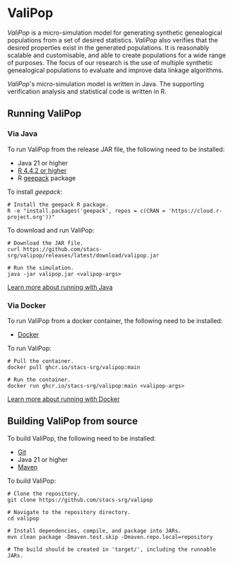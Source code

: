 # ValiPop

_ValiPop_ is a micro-simulation model for generating synthetic genealogical populations
from a set of desired statistics. _ValiPop_ also verifies that the 
desired properties exist in the generated populations. It is reasonably scalable and 
customisable, and able to create populations for a wide range of purposes.  The focus 
of our research is the use of multiple synthetic genealogical populations to evaluate and 
improve data linkage algorithms.

_ValiPop_'s micro-simulation model is written in Java. The supporting verification analysis 
and statistical code is written in R.

## Running ValiPop

### Via Java

To run ValiPop from the release JAR file, the following need to be installed:

- Java 21 or higher
- [R 4.4.2 or higher](https://cran.r-project.org/)
- R [geepack](https://cran.r-project.org/web/packages/geepack/index.html) package

To install _geepack_:

```shell
# Install the geepack R package.
R -e "install.packages('geepack', repos = c(CRAN = 'https://cloud.r-project.org'))"
```
To download and run ValiPop:

```shell
# Download the JAR file.
curl https://github.com/stacs-srg/valipop/releases/latest/download/valipop.jar

# Run the simulation.
java -jar valipop.jar <valipop-args>
```

[Learn more about running with Java](https://stacs-srg.github.io/population-model/usage/execution/java.html)


### Via Docker

To run ValiPop from a docker container, the following need to be installed:

- [Docker](https://www.docker.com/)

To run ValiPop:

```shell
# Pull the container.
docker pull ghcr.io/stacs-srg/valipop:main

# Run the container.
docker run ghcr.io/stacs-srg/valipop:main <valipop-args>
```

[Learn more about running with Docker](https://stacs-srg.github.io/population-model/usage/execution/docker.html)


## Building ValiPop from source

To build ValiPop, the following need to be installed:

- [Git](https://git-scm.com/)
- Java 21 or higher
- [Maven](https://maven.apache.org/)

To build ValiPop:

```shell
# Clone the repository.
git clone https://github.com/stacs-srg/valipop

# Navigate to the repository directory.
cd valipop

# Install dependencies, compile, and package into JARs.
mvn clean package -Dmaven.test.skip -Dmaven.repo.local=repository

# The build should be created in 'target/', including the runnable JARs.
```
